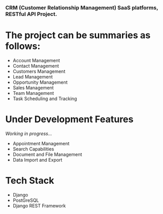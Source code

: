 ### CRM (Customer Relationship Management) SaaS platforms, RESTful API Project.

# The project can be summaries as follows:
* Account Management
* Contact Management
* Customers Management
* Lead Management
* Opportunity Management
* Sales Management
* Team Management
* Task Scheduling and Tracking
# Under Development Features
*Working in progress...*
* Appointment Management
* Search Capabilities
* Document and File Management
* Data Import and Export

# Tech Stack
* Django
* PostGreSQL
* Django REST Framework